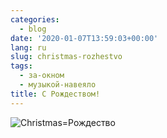 ```yaml
---
categories:
  - blog
date: '2020-01-07T13:59:03+00:00'
lang: ru
slug: christmas-rozhestvo
tags:
  - за-окном
  - музыкой-навеяло
title: С Рождеством!
---
```



![Christmas=Рождество](/img/2020/01/christmas-rozhestvo.jpg)

<!--more-->